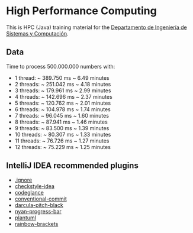 # High Performance Computing

This is HPC (Java) training material for the [Departamento de Ingeniería de Sistemas y Computación](https://www.disc.ucn.cl/).

## Data

Time to process 500.000.000 numbers with:
- 1 thread: ~ 389.750 ms ~ 6.49 minutes
- 2 threads: ~ 251.042 ms ~ 4.18 minutes
- 3 threads: ~ 179.961 ms ~ 2.99 minutes
- 4 threads: ~ 142.696 ms ~ 2.37 minutes
- 5 threads: ~ 120.762 ms ~ 2.01 minutes
- 6 threads: ~ 104.978 ms ~ 1.74 minutes
- 7 threads: ~ 96.045 ms ~ 1.60 minutes
- 8 threads: ~ 87.941 ms ~ 1.46 minutes
- 9 threads: ~ 83.500 ms ~ 1.39 minutes
- 10 threads: ~ 80.307 ms ~ 1.33 minutes
- 11 threads: ~ 76.726 ms ~ 1.27 minutes
- 12 threads: ~ 75.229 ms ~ 1.25 minutes


## IntelliJ IDEA recommended plugins

* [.ignore](https://plugins.jetbrains.com/plugin/7495--ignore)
* [checkstyle-idea](https://plugins.jetbrains.com/plugin/1065-checkstyle-idea)
* [codeglance](https://plugins.jetbrains.com/plugin/7275-codeglance)
* [conventional-commit](https://plugins.jetbrains.com/plugin/13389-conventional-commit)
* [darcula-pitch-black](https://plugins.jetbrains.com/plugin/13498-darcula-pitch-black)
* [nyan-progress-bar](https://plugins.jetbrains.com/plugin/11076-nyan-progress-bar)
* [plantuml](https://plugins.jetbrains.com/plugin/7017-plantuml-integration)
* [rainbow-brackets](https://plugins.jetbrains.com/plugin/10080-rainbow-brackets)
